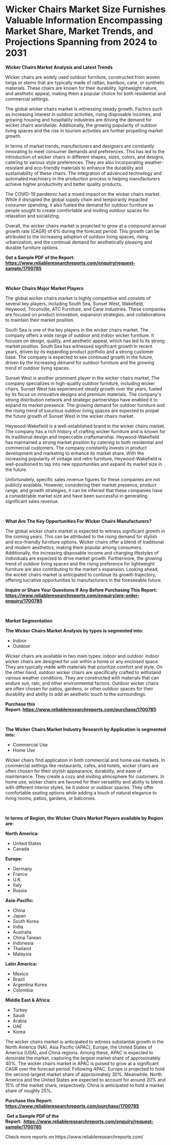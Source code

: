 <p><h1>Wicker Chairs Market Size Furnishes Valuable Information Encompassing Market Share, Market Trends, and Projections Spanning from 2024 to 2031</h1></p><p><strong>Wicker Chairs Market Analysis and Latest Trends</strong></p>
<p><p>Wicker chairs are widely used outdoor furniture, constructed from woven twigs or stems that are typically made of rattan, bamboo, cane, or synthetic materials. These chairs are known for their durability, lightweight nature, and aesthetic appeal, making them a popular choice for both residential and commercial settings.</p><p>The global wicker chairs market is witnessing steady growth. Factors such as increasing interest in outdoor activities, rising disposable incomes, and growing housing and hospitality industries are driving the demand for wicker chairs worldwide. Additionally, the growing popularity of outdoor living spaces and the rise in tourism activities are further propelling market growth.</p><p>In terms of market trends, manufacturers and designers are constantly innovating to meet consumer demands and preferences. This has led to the introduction of wicker chairs in different shapes, sizes, colors, and designs, catering to various style preferences. They are also incorporating weather-resistant and eco-friendly materials to enhance the durability and sustainability of these chairs. The integration of advanced technology and automated machinery in the production process is helping manufacturers achieve higher productivity and better quality products.</p><p>The COVID-19 pandemic had a mixed impact on the wicker chairs market. While it disrupted the global supply chain and temporarily impacted consumer spending, it also fueled the demand for outdoor furniture as people sought to create comfortable and inviting outdoor spaces for relaxation and socializing.</p><p>Overall, the wicker chairs market is projected to grow at a compound annual growth rate (CAGR) of 6% during the forecast period. This growth can be attributed to the increasing adoption of outdoor living spaces, rising urbanization, and the continual demand for aesthetically pleasing and durable furniture options.</p></p>
<p><strong>Get a Sample PDF of the Report:&nbsp; <a href="https://www.reliableresearchreports.com/enquiry/request-sample/1700785">https://www.reliableresearchreports.com/enquiry/request-sample/1700785</a></strong></p>
<p>&nbsp;</p>
<p><strong>Wicker Chairs Major Market Players</strong></p>
<p><p>The global wicker chairs market is highly competitive and consists of several key players, including South Sea, Sunset West, Wakefield, Heywood, Triconville, ATC Furniture, and Cane Industries. These companies are focused on product innovation, expansion strategies, and collaborations to maintain their market position.</p><p> </p><p>South Sea is one of the key players in the wicker chairs market. The company offers a wide range of outdoor and indoor wicker furniture. It focuses on design, quality, and aesthetic appeal, which has led to its strong market position. South Sea has witnessed significant growth in recent years, driven by its expanding product portfolio and a strong customer base. The company is expected to see continued growth in the future, driven by the increasing demand for outdoor furniture and the growing trend of outdoor living spaces. </p><p>Sunset West is another prominent player in the wicker chairs market. The company specializes in high-quality outdoor furniture, including wicker chairs. Sunset West has experienced steady growth over the years, fueled by its focus on innovative designs and premium materials. The company's strong distribution network and strategic partnerships have enabled it to expand its market presence. The growing demand for outdoor furniture and the rising trend of luxurious outdoor living spaces are expected to propel the future growth of Sunset West in the wicker chairs market. </p><p>Heywood-Wakefield is a well-established brand in the wicker chairs market. The company has a rich history of crafting wicker furniture and is known for its traditional design and impeccable craftsmanship. Heywood-Wakefield has maintained a strong market position by catering to both residential and commercial customers. The company constantly invests in product development and marketing to enhance its market share. With the increasing popularity of vintage and retro furniture, Heywood-Wakefield is well-positioned to tap into new opportunities and expand its market size in the future. </p><p>Unfortunately, specific sales revenue figures for these companies are not publicly available. However, considering their market presence, product range, and growth strategies, it can be inferred that these companies have a considerable market size and have been successful in generating significant sales revenue.</p></p>
<p>&nbsp;</p>
<p><strong>What Are The Key Opportunities For Wicker Chairs Manufacturers?</strong></p>
<p><p>The global wicker chairs market is expected to witness significant growth in the coming years. This can be attributed to the rising demand for stylish and eco-friendly furniture options. Wicker chairs offer a blend of traditional and modern aesthetics, making them popular among consumers. Additionally, the increasing disposable income and changing lifestyles of individuals are expected to drive market growth. Furthermore, the growing trend of outdoor living spaces and the rising preference for lightweight furniture are also contributing to the market's expansion. Looking ahead, the wicker chairs market is anticipated to continue its growth trajectory, offering lucrative opportunities to manufacturers in the foreseeable future.</p></p>
<p><strong>Inquire or Share Your Questions If Any Before Purchasing This Report: <a href="https://www.reliableresearchreports.com/enquiry/pre-order-enquiry/1700785">https://www.reliableresearchreports.com/enquiry/pre-order-enquiry/1700785</a></strong></p>
<p>&nbsp;</p>
<p><strong>Market Segmentation</strong></p>
<p><strong>The Wicker Chairs Market Analysis by types is segmented into:</strong></p>
<p><ul><li>Indoor</li><li>Outdoor</li></ul></p>
<p><p>Wicker chairs are available in two main types: indoor and outdoor. Indoor wicker chairs are designed for use within a home or any enclosed space. They are typically made with materials that prioritize comfort and style. On the other hand, outdoor wicker chairs are specifically crafted to withstand various weather conditions. They are constructed with materials that can endure sun, rain, and other environmental factors. Outdoor wicker chairs are often chosen for patios, gardens, or other outdoor spaces for their durability and ability to add an aesthetic touch to the surroundings.</p></p>
<p><strong>Purchase this Report:&nbsp;<a href="https://www.reliableresearchreports.com/purchase/1700785">https://www.reliableresearchreports.com/purchase/1700785</a></strong></p>
<p>&nbsp;</p>
<p><strong>The Wicker Chairs Market Industry Research by Application is segmented into:</strong></p>
<p><ul><li>Commercial Use</li><li>Home Use</li></ul></p>
<p><p>Wicker chairs find application in both commercial and home use markets. In commercial settings like restaurants, cafes, and hotels, wicker chairs are often chosen for their stylish appearance, durability, and ease of maintenance. They create a cozy and inviting atmosphere for customers. In home use, wicker chairs are favored for their versatility and ability to blend with different interior styles, be it indoor or outdoor spaces. They offer comfortable seating options while adding a touch of natural elegance to living rooms, patios, gardens, or balconies.</p></p>
<p>&nbsp;</p>
<p><strong>In terms of Region, the Wicker Chairs Market Players available by Region are:</strong></p>
<p>
    <p> <strong> North America: </strong>
        <ul>
            <li>United States</li>
            <li>Canada</li>
        </ul>
        </p> 
    <p> <strong> Europe: </strong>
        <ul>
            <li>Germany</li>
            <li>France</li>
            <li>U.K.</li>
            <li>Italy</li>
            <li>Russia</li>
        </ul>
        </p> 
    <p> <strong> Asia-Pacific: </strong>
        <ul>
            <li>China</li>
            <li>Japan</li>
            <li>South Korea</li>
            <li>India</li>
            <li>Australia</li>
            <li>China Taiwan</li>
            <li>Indonesia</li>
            <li>Thailand</li>
            <li>Malaysia</li>
        </ul>
        </p> 
    <p> <strong> Latin America: </strong>
        <ul>
            <li>Mexico</li>
            <li>Brazil</li>
            <li>Argentina Korea</li>
            <li>Colombia</li>
        </ul>
        </p> 
    <p> <strong> Middle East & Africa: </strong>
        <ul>
            <li>Turkey</li>
            <li>Saudi</li>
            <li>Arabia</li>
            <li>UAE</li>
            <li>Korea</li>
        </ul>
    </p>
    </p>
<p><p>The wicker chairs market is anticipated to witness substantial growth in the North America (NA), Asia Pacific (APAC), Europe, the United States of America (USA), and China regions. Among these, APAC is expected to dominate the market, capturing the largest market share of approximately 40%. The wicker chairs market in APAC is poised to grow at a significant CAGR over the forecast period. Following APAC, Europe is projected to hold the second-largest market share of approximately 30%. Meanwhile, North America and the United States are expected to account for around 20% and 15% of the market share, respectively. China is anticipated to hold a market share of roughly 25%.</p></p>
<p><strong>Purchase this Report: <a href="https://www.reliableresearchreports.com/purchase/1700785">https://www.reliableresearchreports.com/purchase/1700785</a></strong></p>
<p>&nbsp;<strong>Get a Sample PDF of the Report:&nbsp;&nbsp;<a href="https://www.reliableresearchreports.com/enquiry/request-sample/1700785">https://www.reliableresearchreports.com/enquiry/request-sample/1700785</a></strong></p>
<p><strong></strong></p>
<p>Check more reports on https://www.reliableresearchreports.com/</p>